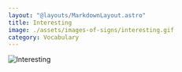 ```yaml
---
layout: "@layouts/MarkdownLayout.astro"
title: Interesting
image: ./assets/images-of-signs/interesting.gif
category: Vocabulary
---
```


![Interesting](@signs/interesting.gif)
